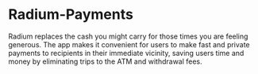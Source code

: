 # Radium-Payments
Radium replaces the cash you might carry for those times you are feeling generous. The app makes it convenient for users to make fast and private payments to recipients in their immediate vicinity, saving users time and money by eliminating trips to the ATM and withdrawal fees. 

